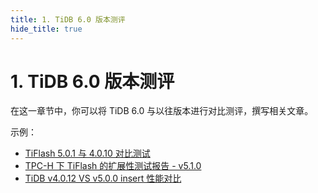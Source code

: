 ```yaml
---
title: 1. TiDB 6.0 版本测评
hide_title: true
---
```


# 1. TiDB 6.0 版本测评

在这一章节中，你可以将 TiDB 6.0 与以往版本进行对比测评，撰写相关文章。

示例：

- [TiFlash 5.0.1 与 4.0.10 对比测试](https://tidb.net/blog/3217b5eb)
- [TPC-H 下 TiFlash 的扩展性测试报告 - v5.1.0](https://tidb.net/blog/8d93cf4e)
- [TiDB v4.0.12 VS v5.0.0 insert 性能对比](https://tidb.net/blog/aca41919)